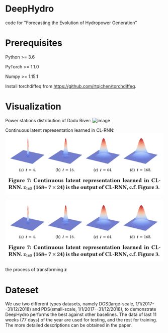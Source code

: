 # DeepHydro
code for "Forecasting the Evolution of Hydropower Generation"

# Prerequisites
Python >= 3.6

PyTorch >= 1.1.0

Numpy >= 1.15.1

Install torchdiffeq from https://github.com/rtqichen/torchdiffeq.

# Visualization
Power stations distribution of Dadu River:
![image](https://github.com/Anewnoob/DeepHydro/blob/master/png/power-distribution/power-distribution-1.png)

Continuous latent representation learned in CL-RNN:
![image](https://github.com/Anewnoob/DeepHydro/blob/master/png/CLRNN.jpg)
<div align=center><img src="https://github.com/Anewnoob/DeepHydro/blob/master/png/CLRNN.jpg" width="800 height="250" /></div>

 the process of transforming $\mathbf{z}$


# Dateset
We use two different types datasets, namely DGS(large-scale, 1/1/2017--31/12/2018) and PDS(small-scale, 1/1/2017--31/12/2018), to demonstrate DeepHydro performs the best against other baselines. The data of last 11 weeks (77 days) of the year are used for testing, and the rest for training. The more detailed descriptions can be obtained in the paper. 

